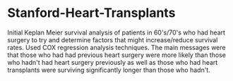 # Stanford-Heart-Transplants
Initial Keplan Meier survival analysis of patients in 60's/70's who had heart surgery to try and determine factors that might increase/reduce survival rates. Used COX regression analysis techniques.
The main messages were that those who had had previous heart surgery were more likely than those who hadn't had heart surgery previously as well as those who had heart transplants were surviving significantly longer than those who hadn't.

